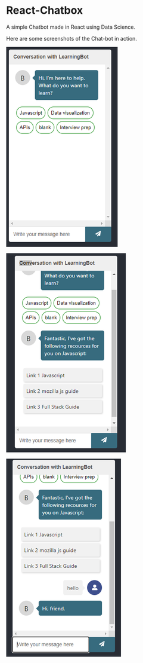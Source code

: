 # React-Chatbox
A simple Chatbot made in React using Data Science.


Here are some screenshots of the Chat-bot in action.

![alt text](./chat-bot/src/Images/ChatbotExample1.png)

![alt text](./chat-bot/src/Images/ChatbotExample2.png)

![alt text](./chat-bot/src/Images/ChatbotExample3.png)